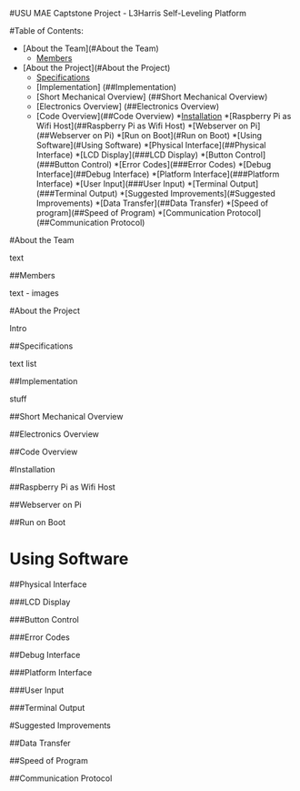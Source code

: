#USU MAE Captstone Project - L3Harris Self-Leveling Platform 

#Table of Contents:

* [About the Team](#About the Team)
	* [Members](##Members)
* [About the Project](#About the Project)
	* [Specifications](##Specifications)
	* [Implementation] (##Implementation)
	* [Short Mechanical Overview] (##Short Mechanical Overview)
	* [Electronics Overview] (##Electronics Overview)
	* [Code Overview](##Code Overview)
*[Installation](#Installation)
	*[Raspberry Pi as Wifi Host](##Raspberry Pi as Wifi Host)
	*[Webserver on Pi](##Webserver on Pi)
	*[Run on Boot](#Run on Boot)
*[Using Software](#Using Software)
	*[Physical Interface](##Physical Interface)
		*[LCD Display](###LCD Display)
		*[Button Control](###Button Control)
		*[Error Codes](###Error Codes)
	*[Debug Interface](##Debug Interface)
		*[Platform Interface](###Platform Interface)
		*[User Input](###User Input)
		*[Terminal Output](###Terminal Output)
*[Suggested Improvements](#Suggested Improvements)
	*[Data Transfer](##Data Transfer)
	*[Speed of program](##Speed of Program)
	*[Communication Protocol](##Communication Protocol)


#About the Team

text

##Members

text - images

#About the Project

Intro

##Specifications

text
list

##Implementation

stuff

##Short Mechanical Overview

##Electronics Overview

##Code Overview

#Installation

##Raspberry Pi as Wifi Host

##Webserver on Pi

##Run on Boot

# Using Software

##Physical Interface

###LCD Display

###Button Control

###Error Codes

##Debug Interface

###Platform Interface

###User Input

###Terminal Output

#Suggested Improvements

##Data Transfer

##Speed of Program

##Communication Protocol
